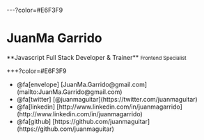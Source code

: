 ---?color=#E6F3F9

<h1>JuanMa Garrido</h1>
<div class="about-me">
  **Javascript Full Stack Developer & Trainer**
  <small>Frontend Specialist</small> 
</div> 

+++?color=#E6F3F9

<ul class="personal">
  <li>@fa[envelope] [JuanMa.Garrido@gmail.com](mailto:JuanMa.Garrido@gmail.com)</li>
  <li>@fa[twitter] [@juanmaguitar](https://twitter.com/juanmaguitar)</li>
  <li>@fa[linkedin] [http://www.linkedin.com/in/juanmagarrido](http://www.linkedin.com/in/juanmagarrido)</li>
  <li>@fa[github] [https://github.com/juanmaguitar](https://github.com/juanmaguitar)</li>
</ul>
